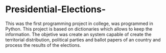 # Presidential-Elections-
This was the first programming project in college, was programmed in Python. This project is based on dictionaries which allows to keep the information. The objetive was create an system capable of create the territorial distribution, political parties and ballot papers of an country and process the results of the elections.
